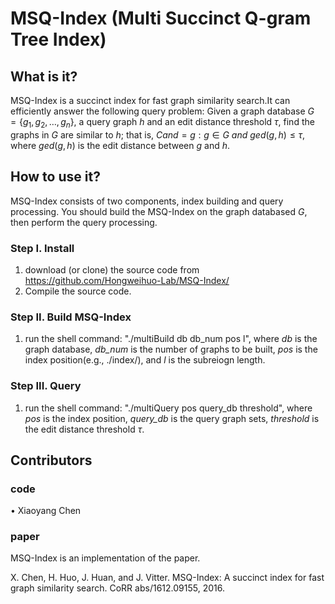 # MSQ-Index (Multi Succinct Q-gram Tree Index)

## What is it?
MSQ-Index is a succinct index for fast graph similarity search.It can efficiently answer the following query problem: Given a graph database $G = \{g_1 ,g_2, \dots, g_n\}$, a query graph $h$ and an edit distance threshold $\tau$, find the graphs in $G$ are similar to $h$; that is, $Cand = {g: g \in G \ and \ ged(g, h) \leq \tau }$, where $ged(g, h)$ is the edit distance between $g$ and $h$.
	 
## How to use it?
   MSQ-Index consists of two components, index building and query processing. You should build the MSQ-Index on the graph databased $G$, then perform the query processing. 
### Step I. Install
   1. download (or clone) the source code from https://github.com/Hongweihuo-Lab/MSQ-Index/
   2. Compile the source code. 
### Step II. Build MSQ-Index 
   1. run the shell command: "./multiBuild db db_num pos l", where *db* is the graph database, *db_num* is the number of graphs to be built, *pos* is the index position(e.g., ./index/), and *l* is the subreiogn length. 
### Step III. Query 
   1. run the shell command: "./multiQuery pos query_db threshold", where *pos* is the index position, *query_db* is the query graph sets, *threshold* is the edit distance threshold $\tau$. 

## Contributors
### code
•	Xiaoyang Chen 
### paper
MSQ-Index is an implementation of the paper.

X. Chen, H. Huo, J. Huan, and J. Vitter. MSQ-Index: A succinct index for fast graph similarity search. CoRR abs/1612.09155, 2016.

